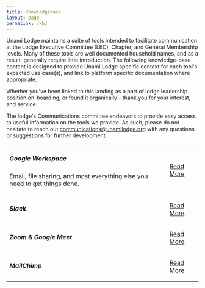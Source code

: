 ```yaml
---
title: Knowledgebase
layout: page
permalink: /kb/
---
```


Unami Lodge maintains a suite of tools intended to facilitate communication at the Lodge Executive Committee (LEC), Chapter, and General Membership levels.  Many of these tools are well documented household names, and as a result, generally require little introduction.  The following knowledge-base content is designed to provide Unami Lodge specific context for each tool's expected use case(s), and link to platform specific documentation where appropriate.

Whether you've been linked to this landing as a part of lodge leadership position on-boarding, or found it organically - thank you for your interest, and service.

The lodge's Communications committee endeavors to provide easy access to useful information on the tools we provide.  As such, please do not hesitate to reach out [communications@unamilodge.org](/contact?recipient=communications) with any questions or suggestions for further development.



<table class="table">
  <tr>
    <td class="align-middle">
      <h5 class="my-0">Google Workspace</h5>
      <p>Email, file sharing, and most everything else you need to get things done.</p>
    </td>
    <td class="align-middle text-md-right"><a class="btn btn-primary" href="/kb/">Read More</a></td>
  </tr>
  <tr>
    <td class="align-middle"><h5 class="my-0">Slack</h5></td>
    <td class="align-middle text-md-right"><a class="btn btn-primary" href="/kb/">Read More</a></td>
  </tr>
  <tr>
    <td class="align-middle"><h5 class="my-0">Zoom & Google Meet</h5></td>
    <td class="align-middle text-md-right"><a class="btn btn-primary" href="/kb/">Read More</a></td>
  </tr>
  <tr>
    <td class="align-middle"><h5 class="my-0">MailChimp</h5></td>
    <td class="align-middle text-md-right"><a class="btn btn-primary" href="/kb/">Read More</a></td>
  </tr>
</table>
